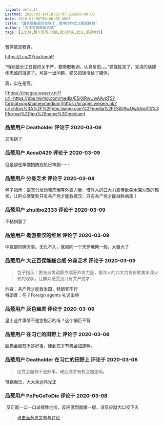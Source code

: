```yaml
---
layout: default
Lastmod: 2020-03-10T18:55:07.632686+00:00
date: 2020-03-08T00:00:00.000Z
title: "国务院新闻办车软了，暂停炒作武汉感恩教育"
author: "大正百保能総合感"
tags: [王忠林,翻车现场,甩锅,武汉肺炎,武汉,感恩教育]
---
```


暂停感恩教育。   
  
https://t.co/0Ynia7ombP  
  
“特别是长江日报把关不严，要吸取教训，认真反思。。。”党媒姓党了，党讲的话媒体忠诚的报道了。可是一出问题，党又把锅甩给了媒体。  
  
高，实在是高。  
  
![https://images.weserv.nl/?url=https://pbs.twimg.com/media/ESj0iRwUwAAvpTS?format=jpg&name=medium](https://images.weserv.nl/?url=https%3A%2F%2Fpbs.twimg.com%2Fmedia%2FESj0iRwUwAAvpTS%3Fformat%3Djpg%26name%3Dmedium)

            
### 品葱用户 **Deatholder** 评论于 2020-03-09
        
又甩锅了
        


            
### 品葱用户 **Acca0429** 评论于 2020-03-09
        
但是卻在準備拍防疫抗日神劇⋯⋯
        


            
### 品葱用户 **分身乏术** 评论于 2020-03-08
        
包子指示：要充分发动郭杰瑞等外宣力量，借洋人的口大力宣传欧美水深火热的现状，让群众感受到只有共产党才能救武汉，只有共产党才能战胜病毒！
        


            
### 品葱用户 **zhulibo2333** 评论于 2020-03-09
        
不粘锅罢了
        


            
### 品葱用户 **遨游星汉的维尼** 评论于 2020-03-09
        
中宣部的确厉害。无孔不入，就如同一个天罗地网一般，大强大了
        


            
### 品葱用户 **大正百保能総合感 分身乏术** 评论于 2020-03-09
        
> 包子指示：要充分发动郭杰瑞等外宣力量，借洋人的口大力宣传欧美水深火热的现状，让群众感受到只有共产党才...

  
外宣：共产党才能救米国，特朗普不行  
特朗普：在？Foreign agents 礼送出境
        


            
### 品葱用户 **灰色幽灵** 评论于 2020-03-09
        
皇上这件事情不是您指示的吗？这个锅臣不背
        


            
### 品葱用户 **在习亡的田野上** 评论于 2020-03-08
        
匪党会服软不是好事，硬到底才有机会加速啊。
        


            
### 品葱用户 **Deatholder 在习亡的田野上** 评论于 2020-03-08
        
> 匪党会服软不是好事，硬到底才有机会加速啊。

  
甩锅而已，大大永远伟光正
        


            
### 品葱用户 **PoPoGoToDie** 评论于 2020-03-08
        
 反正就一口一口试探性地咬，反应激烈就缓一缓，没反应就大口咬下去
        






> [点击品葱原文参与讨论](https://pincong.rocks/article/15883)

